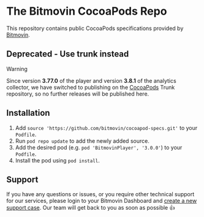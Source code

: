# The Bitmovin CocoaPods Repo

This repository contains public CocoaPods specifications provided by [Bitmovin](https://bitmovin.com).

## Deprecated - Use trunk instead

> [!WARNING]
Since version **3.77.0** of the player and version **3.8.1** of the analytics collector, we have switched to publishing on the [CocoaPods](https://cocoapods.org/) Trunk repository, so no further releases will be published here.

## Installation

1. Add `source 'https://github.com/bitmovin/cocoapod-specs.git'` to your `Podfile`.
1. Run `pod repo update` to add the newly added source.
1. Add the desired pod (e.g. `pod 'BitmovinPlayer', '3.0.0'`) to your `Podfile`.
1. Install the pod using `pod install`.

## Support

If you have any questions or issues, or you require other technical support for our services, please login to your Bitmovin Dashboard and [create a new support case](https://bitmovin.com/dashboard/support/cases/create?tab=player). Our team will get back to you as soon as possible 👍
